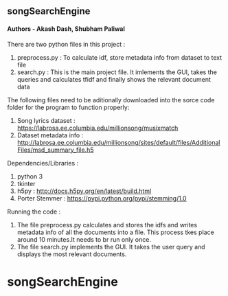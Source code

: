 ## songSearchEngine

#### Authors - Akash Dash, Shubham Paliwal

There are two python files in this project :
1. preprocess.py : To calculate idf, store metadata info from dataset to text file
2. search.py     : This is the main project file. It imlements the GUI, takes the queries and calculates tfidf 	and finally shows the relevant document data

The following files need to be aditionally downloaded into the sorce code folder for the program to function properly:
1. Song lyrics dataset : https://labrosa.ee.columbia.edu/millionsong/musixmatch 
2. Dataset metadata info : http://labrosa.ee.columbia.edu/millionsong/sites/default/files/AdditionalFiles/msd_summary_file.h5

Dependencies/Libraries : 
1. python 3
2. tkinter
3. h5py : http://docs.h5py.org/en/latest/build.html
4. Porter Stemmer : https://pypi.python.org/pypi/stemming/1.0

Running the code :
1. The file preprocess.py calculates and stores the idfs and writes metadata info of all the documents into a file. This process tkes place around 10 minutes.It needs to br run only once.
2. The file search.py implements the GUI. It takes the user query and displays the most relevant documents.




# songSearchEngine
